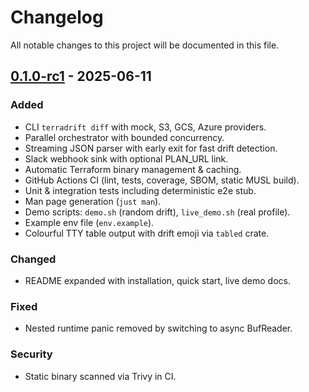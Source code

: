# Changelog

All notable changes to this project will be documented in this file.

## [0.1.0-rc1] - 2025-06-11
### Added
- CLI `terradrift diff` with mock, S3, GCS, Azure providers.
- Parallel orchestrator with bounded concurrency.
- Streaming JSON parser with early exit for fast drift detection.
- Slack webhook sink with optional PLAN_URL link.
- Automatic Terraform binary management & caching.
- GitHub Actions CI (lint, tests, coverage, SBOM, static MUSL build).
- Unit & integration tests including deterministic e2e stub.
- Man page generation (`just man`).
- Demo scripts: `demo.sh` (random drift), `live_demo.sh` (real profile).
- Example env file (`env.example`).
- Colourful TTY table output with drift emoji via `tabled` crate.

### Changed
- README expanded with installation, quick start, live demo docs.

### Fixed
- Nested runtime panic removed by switching to async BufReader.

### Security
- Static binary scanned via Trivy in CI.

[0.1.0-rc1]: https://github.com/yourorg/terradrift/releases/tag/v0.1.0-rc1 